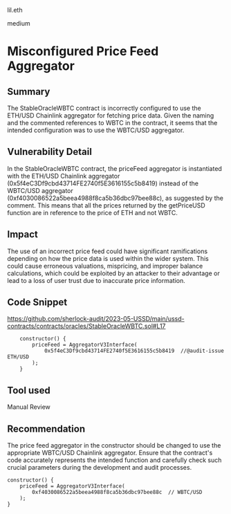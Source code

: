 lil.eth

medium

# Misconfigured Price Feed Aggregator

## Summary

The StableOracleWBTC contract is incorrectly configured to use the ETH/USD Chainlink aggregator for fetching price data. Given the naming and the commented references to WBTC in the contract, it seems that the intended configuration was to use the WBTC/USD aggregator.

## Vulnerability Detail

In the StableOracleWBTC contract, the priceFeed aggregator is instantiated with the ETH/USD Chainlink aggregator (0x5f4eC3Df9cbd43714FE2740f5E3616155c5b8419) instead of the WBTC/USD aggregator (0xf4030086522a5beea4988f8ca5b36dbc97bee88c), as suggested by the comment. This means that all the prices returned by the getPriceUSD function are in reference to the price of ETH and not WBTC.

## Impact

The use of an incorrect price feed could have significant ramifications depending on how the price data is used within the wider system. This could cause erroneous valuations, mispricing, and improper balance calculations, which could be exploited by an attacker to their advantage or lead to a loss of user trust due to inaccurate price information.

## Code Snippet
https://github.com/sherlock-audit/2023-05-USSD/main/ussd-contracts/contracts/oracles/StableOracleWBTC.sol#L17
```solidity
    constructor() {
        priceFeed = AggregatorV3Interface(
            0x5f4eC3Df9cbd43714FE2740f5E3616155c5b8419  //@audit-issue ETH/USD
        ); 
    }
```

## Tool used

Manual Review

## Recommendation

The price feed aggregator in the constructor should be changed to use the appropriate WBTC/USD Chainlink aggregator. Ensure that the contract's code accurately represents the intended function and carefully check such crucial parameters during the development and audit processes.

```solidity
constructor() {
    priceFeed = AggregatorV3Interface(
        0xf4030086522a5beea4988f8ca5b36dbc97bee88c  // WBTC/USD
    ); 
}
```